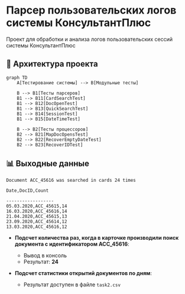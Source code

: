 # Парсер пользовательских логов системы КонсультантПлюс

Проект для обработки и анализа логов пользовательских сессий системы КонсультантПлюс

## 📌 Архитектура проекта

```mermaid
graph TD
    A[Тестирование системы] --> B[Модульные тесты]
    
    B --> B1[Тесты парсеров]
    B1 --> B11[CardSearchTest]
    B1 --> B12[DocOpenTest]
    B1 --> B13[QuickSearchTest]
    B1 --> B14[SessionTest]
    B1 --> B15[DateTimeTest]
    
    B --> B2[Тесты процессоров]
    B2 --> B21[MapDocOpensTest]
    B2 --> B22[RecoverEmptyDateTest]
    B2 --> B23[RecoverIDTest]
```

## 📊 Выходные данные

```
Document ACC_45616 was searched in cards 24 times

Date,DocID,Count

------------------
05.03.2020,ACC_45615,14
16.03.2020,ACC_45616,14
21.04.2020,ACC_45615,13
23.09.2020,ACC_45614,12
13.03.2020,ACC_45616,12
```

- **Подсчет количества раз, когда в карточке производили поиск документа с идентификатором ACC_45616**:
    - Вывод в консоль
    - Результат: **24**


- **Подсчет статистики открытий документов по дням**:
    - Результат доступен в файле `task2.csv`

